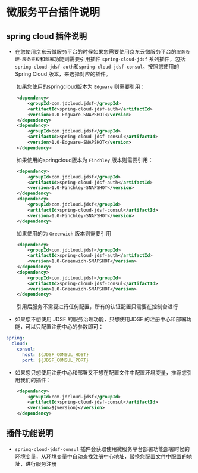 # 微服务平台插件说明

## spring cloud 插件说明

* 在您使用京东云微服务平台的时候如果您需要使用京东云微服务平台的`服务治理-服务鉴权`和`部署`功能则需要引用插件 `spring-cloud-jdsf` 系列插件，包括 `spring-cloud-jdsf-auth`和`spring-cloud-jdsf-consul`。按照您使用的 Spring Cloud 版本，来选择对应的插件。

&emsp;&emsp;如果您使用的springcloud版本为 `Edgware` 则需要引用：

```xml
    <dependency>
        <groupId>com.jdcloud.jdsf</groupId>
        <artifactId>spring-cloud-jdsf-auth</artifactId>
        <version>1.0-Edgware-SNAPSHOT</version>
    </dependency>
    <dependency>
        <groupId>com.jdcloud.jdsf</groupId>
        <artifactId>spring-cloud-jdsf-consul</artifactId>
        <version>1.0-Edgware-SNAPSHOT</version>
    </dependency>
```

&emsp;&emsp;如果使用的springcloud版本为 `Finchley` 版本则需要引用：

```xml
    <dependency>
        <groupId>com.jdcloud.jdsf</groupId>
        <artifactId>spring-cloud-jdsf-auth</artifactId>
        <version>1.0-Finchley-SNAPSHOT</version>
    </dependency>
    <dependency>
        <groupId>com.jdcloud.jdsf</groupId>
        <artifactId>spring-cloud-jdsf-consul</artifactId>
        <version>1.0-Finchley-SNAPSHOT</version>
    </dependency>
```

&emsp;&emsp;如果使用的为 `Greenwich` 版本则需要引用

```xml
    <dependency>
        <groupId>com.jdcloud.jdsf</groupId>
        <artifactId>spring-cloud-jdsf-auth</artifactId>
        <version>1.0-Greenwich-SNAPSHOT</version>
    </dependency>
    <dependency>
        <groupId>com.jdcloud.jdsf</groupId>
        <artifactId>spring-cloud-jdsf-consul</artifactId>
        <version>1.0-Greenwich-SNAPSHOT</version>
    </dependency>
```

&emsp;&emsp;引用后服务不需要进行任何配置，所有的认证配置只需要在控制台进行

* 如果您不想使用 JDSF 的服务治理功能，只想使用JDSF 的注册中心和部署功能，可以只配置注册中心的参数即可：  

```yaml
spring:
  cloud:
    consul:
      host: ${JDSF_CONSUL_HOST}
      port: ${JDSF_CONSUL_PORT}
```

* 如果您只想使用注册中心和部署又不想在配置文件中配置环境变量，推荐您引用我们的插件：
  
```xml
    <dependency>
        <groupId>com.jdcloud.jdsf</groupId>
        <artifactId>spring-cloud-jdsf-consul</artifactId>
        <version>${version}</version>
    </dependency>
```  

## 插件功能说明

* `spring-cloud-jdsf-consul` 插件会获取使用微服务平台部署功能部署时候的环境变量，从环境变量中自动查找注册中心地址，替换您配置文件中配置的地址，进行服务注册
